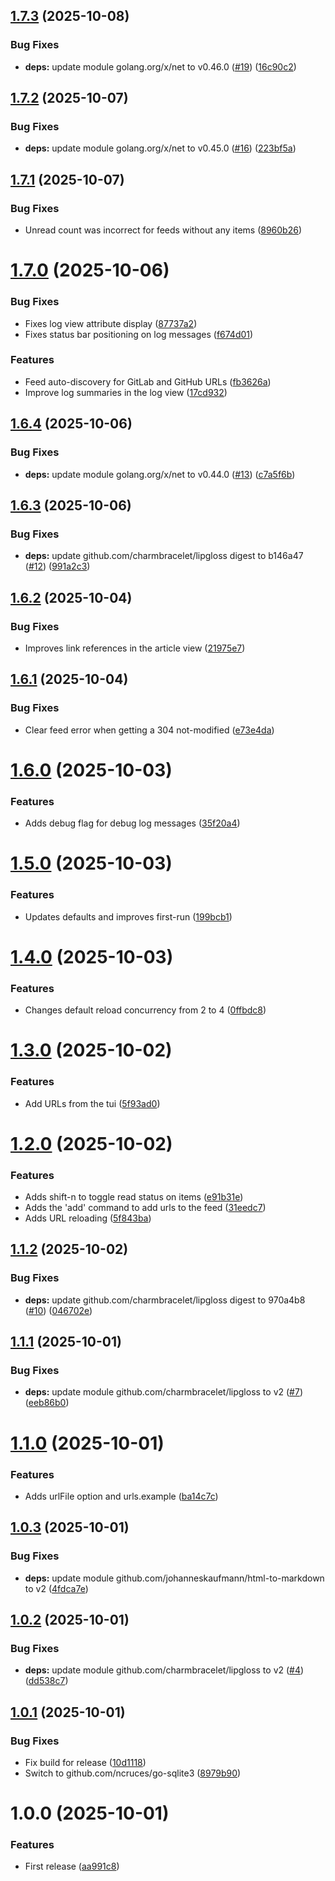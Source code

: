 ## [1.7.3](https://github.com/jarv/newsgoat/compare/v1.7.2...v1.7.3) (2025-10-08)


### Bug Fixes

* **deps:** update module golang.org/x/net to v0.46.0 ([#19](https://github.com/jarv/newsgoat/issues/19)) ([16c90c2](https://github.com/jarv/newsgoat/commit/16c90c2e64a552994ca8c071f2cb32e86054c555))

## [1.7.2](https://github.com/jarv/newsgoat/compare/v1.7.1...v1.7.2) (2025-10-07)


### Bug Fixes

* **deps:** update module golang.org/x/net to v0.45.0 ([#16](https://github.com/jarv/newsgoat/issues/16)) ([223bf5a](https://github.com/jarv/newsgoat/commit/223bf5a0cf099f230924177d4af21eb9d267a065))

## [1.7.1](https://github.com/jarv/newsgoat/compare/v1.7.0...v1.7.1) (2025-10-07)


### Bug Fixes

* Unread count was incorrect for feeds without any items ([8960b26](https://github.com/jarv/newsgoat/commit/8960b265dbd0518357df701056bea21a16619804))

# [1.7.0](https://github.com/jarv/newsgoat/compare/v1.6.4...v1.7.0) (2025-10-06)


### Bug Fixes

* Fixes log view attribute display ([87737a2](https://github.com/jarv/newsgoat/commit/87737a296ccd1a2f183ae62362888b34bc9abf06))
* Fixes status bar positioning on log messages ([f674d01](https://github.com/jarv/newsgoat/commit/f674d0182b94d45a82e48c2e96f43451907ec1ad))


### Features

* Feed auto-discovery for GitLab and GitHub URLs ([fb3626a](https://github.com/jarv/newsgoat/commit/fb3626a46eef56583ad0a2c2661f783e0f8b7ed4))
* Improve log summaries in the log view ([17cd932](https://github.com/jarv/newsgoat/commit/17cd932d997d51e4087091aff0bf7784aae6a623))

## [1.6.4](https://github.com/jarv/newsgoat/compare/v1.6.3...v1.6.4) (2025-10-06)


### Bug Fixes

* **deps:** update module golang.org/x/net to v0.44.0 ([#13](https://github.com/jarv/newsgoat/issues/13)) ([c7a5f6b](https://github.com/jarv/newsgoat/commit/c7a5f6bde46dd49e72db59084472764b11175040))

## [1.6.3](https://github.com/jarv/newsgoat/compare/v1.6.2...v1.6.3) (2025-10-06)


### Bug Fixes

* **deps:** update github.com/charmbracelet/lipgloss digest to b146a47 ([#12](https://github.com/jarv/newsgoat/issues/12)) ([991a2c3](https://github.com/jarv/newsgoat/commit/991a2c31e1b05d4b0b4c8319b3ff5b60ebde6bad))

## [1.6.2](https://github.com/jarv/newsgoat/compare/v1.6.1...v1.6.2) (2025-10-04)


### Bug Fixes

* Improves link references in the article view ([21975e7](https://github.com/jarv/newsgoat/commit/21975e7926650defaf61c50ea82a8a266bcd743d))

## [1.6.1](https://github.com/jarv/newsgoat/compare/v1.6.0...v1.6.1) (2025-10-04)


### Bug Fixes

* Clear feed error when getting a 304 not-modified ([e73e4da](https://github.com/jarv/newsgoat/commit/e73e4da030eeed8094099e327df21edff7b6cbb8))

# [1.6.0](https://github.com/jarv/newsgoat/compare/v1.5.0...v1.6.0) (2025-10-03)


### Features

* Adds debug flag for debug log messages ([35f20a4](https://github.com/jarv/newsgoat/commit/35f20a4266c777de019b9095465330b853de3755))

# [1.5.0](https://github.com/jarv/newsgoat/compare/v1.4.0...v1.5.0) (2025-10-03)


### Features

* Updates defaults and improves first-run ([199bcb1](https://github.com/jarv/newsgoat/commit/199bcb1c7c123332c61026bb53eb348d7d42cb91))

# [1.4.0](https://github.com/jarv/newsgoat/compare/v1.3.0...v1.4.0) (2025-10-03)


### Features

* Changes default reload concurrency from 2 to 4 ([0ffbdc8](https://github.com/jarv/newsgoat/commit/0ffbdc8e48b1c8b69aaa609de6dbb9ecb851c371))

# [1.3.0](https://github.com/jarv/newsgoat/compare/v1.2.0...v1.3.0) (2025-10-02)


### Features

* Add URLs from the tui ([5f93ad0](https://github.com/jarv/newsgoat/commit/5f93ad05ab43d89774290bf51fe5aa3d897dc511))

# [1.2.0](https://github.com/jarv/newsgoat/compare/v1.1.2...v1.2.0) (2025-10-02)


### Features

* Adds shift-n to toggle read status on items ([e91b31e](https://github.com/jarv/newsgoat/commit/e91b31ed54e98acdb4f5c9cf64311ab8cf77af8e))
* Adds the 'add' command to add urls to the feed ([31eedc7](https://github.com/jarv/newsgoat/commit/31eedc795a3dfc995df0ac42668d592724e0cb3d))
* Adds URL reloading ([5f843ba](https://github.com/jarv/newsgoat/commit/5f843bad1a5e31614488f203dad2576bb9033baa))

## [1.1.2](https://github.com/jarv/newsgoat/compare/v1.1.1...v1.1.2) (2025-10-02)


### Bug Fixes

* **deps:** update github.com/charmbracelet/lipgloss digest to 970a4b8 ([#10](https://github.com/jarv/newsgoat/issues/10)) ([046702e](https://github.com/jarv/newsgoat/commit/046702ebc94e55f667223e70ed2436687f5ea057))

## [1.1.1](https://github.com/jarv/newsgoat/compare/v1.1.0...v1.1.1) (2025-10-01)


### Bug Fixes

* **deps:** update module github.com/charmbracelet/lipgloss to v2 ([#7](https://github.com/jarv/newsgoat/issues/7)) ([eeb86b0](https://github.com/jarv/newsgoat/commit/eeb86b05035e9bbde9ae83e4e7d294a2ee07cc79))

# [1.1.0](https://github.com/jarv/newsgoat/compare/v1.0.3...v1.1.0) (2025-10-01)


### Features

* Adds urlFile option and urls.example ([ba14c7c](https://github.com/jarv/newsgoat/commit/ba14c7c9d1ce65dc7ee51c5bf13c4682daa8d30c))

## [1.0.3](https://github.com/jarv/newsgoat/compare/v1.0.2...v1.0.3) (2025-10-01)


### Bug Fixes

* **deps:** update module github.com/johanneskaufmann/html-to-markdown to v2 ([4fdca7e](https://github.com/jarv/newsgoat/commit/4fdca7ec75537c8510d9b9c737785b31736d948b))

## [1.0.2](https://github.com/jarv/newsgoat/compare/v1.0.1...v1.0.2) (2025-10-01)


### Bug Fixes

* **deps:** update module github.com/charmbracelet/lipgloss to v2 ([#4](https://github.com/jarv/newsgoat/issues/4)) ([dd538c7](https://github.com/jarv/newsgoat/commit/dd538c793773027b8578d9578dc47dad0c35d51b))

## [1.0.1](https://github.com/jarv/newsgoat/compare/v1.0.0...v1.0.1) (2025-10-01)


### Bug Fixes

* Fix build for release ([10d1118](https://github.com/jarv/newsgoat/commit/10d1118fd244faaffaaa1c239d9ca7a792b228ab))
* Switch to github.com/ncruces/go-sqlite3 ([8979b90](https://github.com/jarv/newsgoat/commit/8979b907957ef7dc215cd98ecd3dbcc119d14edd))

# 1.0.0 (2025-10-01)


### Features

* First release ([aa991c8](https://github.com/jarv/newsgoat/commit/aa991c8041ddc9ff05e8599727e0edcbc7665e6f))
